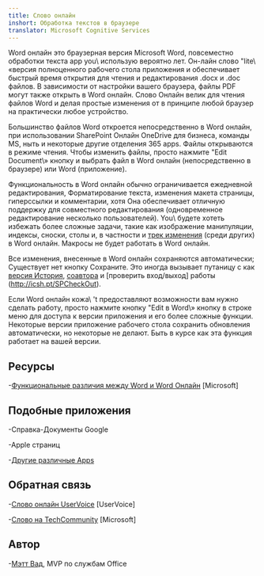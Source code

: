 ```yaml
---
title: Слово онлайн
inshort: Обработка текстов в браузере
translator: Microsoft Cognitive Services
---
```



Word онлайн это браузерная версия Microsoft Word, повсеместно
обработки текста app you\ использую вероятно лет. Он-лайн слово
\"lite\ «версия полноценного рабочего стола приложения и обеспечивает быстрый
время открытия для чтения и редактирования .docx и .doc файлов. В зависимости от
настройки вашего браузера, файлы PDF могут также открыть в Word онлайн. Слово
Онлайн велик для чтения файлов Word и делая простые изменения от
в принципе любой браузер на практически любое устройство.

Большинство файлов Word откроется непосредственно в Word онлайн, при использовании SharePoint
Онлайн OneDrive для бизнеса, команды MS, ныть и некоторые другие отделения
365 apps. Файлы открываются в режиме чтения. Чтобы изменить файлы, просто нажмите
\"Edit Document\» кнопку и выбрать файл в Word онлайн
(непосредственно в браузере) или Word (приложение).

Функциональность в Word онлайн обычно ограничивается ежедневной редактирования,
Форматирование текста, изменения макета страницы, гиперссылки и комментарии, хотя
Она обеспечивает отличную поддержку для совместного редактирования (одновременное редактирование
несколько пользователей). You\ будете хотеть избежать более сложные задачи, такие как изображение
манипуляции, индексы, сноски, столы и, в частности и [трек
изменения](http://icansharepoint.com/version-history-isnt-track-changes/)
(среди других) в Word онлайн. Макросы не будет работать в Word онлайн.

Все изменения, внесенные в Word онлайн сохраняются автоматически; Существует нет
кнопку Сохраните. Это иногда вызывает путаницу с как [версия
История](http://icsh.pt/VersionHistory),
[соавтора](http://icsh.pt/CoAuthoring) и [проверить
вход/выход] работы (http://icsh.pt/SPCheckOut).

Если Word онлайн кожа\ 't предоставляют возможности вам нужно сделать работу,
просто нажмите кнопку \"Edit в Word\» кнопку в строке меню для доступа к
версии приложения и его более сложные функции. Некоторые версии
приложение рабочего стола сохранить обновления автоматически, но некоторые не делают. Быть в курсе
как эта функция работает на вашей версии.

Ресурсы
---------

-[Функциональные различия между Word и Word
    Онлайн](https://support.office.com/en-us/article/Differences-between-using-a-document-in-the-browser-and-in-Word-3e863ce3-e82c-4211-8f97-5b33c36c55f8)
    \[Microsoft\]

Подобные приложения
--------------------

-Cправка-Документы Google

-Apple страниц

-[Другие различные
    Apps](https://en.wikipedia.org/wiki/List_of_word_processors#Online)

Обратная связь
---------

-[Слово онлайн UserVoice](https://word.uservoice.com/forums/271331-word-online)
    \[UserVoice\]

-[Слово на TechCommunity](https://techcommunity.microsoft.com/t5/Word/ct-p/Word)
    \[Microsoft\]

Автор
---------

-[Мэтт Вад](https://www.linkedin.com/in/thatmattwade/), MVP по службам Office


